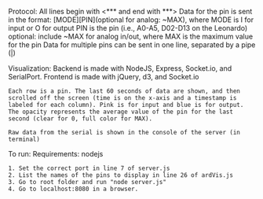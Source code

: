 Protocol:
	All lines begin with <*** and end with ***>
	Data for the pin is sent in the format: [MODE][PIN](optional for analog: ~MAX), where
		MODE is I for input or O for output
		PIN is the pin (i.e., A0-A5, D02-D13 on the Leonardo)
		optional: include ~MAX for analog in/out, where MAX is the maximum value for the pin
	Data for multiple pins can be sent in one line, separated by a pipe (|)

Visualization:
	Backend is made with NodeJS, Express, Socket.io, and SerialPort.
	Frontend is made with jQuery, d3, and Socket.io

	Each row is a pin. The last 60 seconds of data are shown, and then scrolled off the screen (time is on the x-axis and a timestamp is labeled for each column). Pink is for input and blue is for output. The opacity represents the average value of the pin for the last second (clear for 0, full color for MAX).

	Raw data from the serial is shown in the console of the server (in terminal)

To run:
	Requirements: nodejs

	1. Set the correct port in line 7 of server.js
	2. List the names of the pins to display in line 26 of ardVis.js
	3. Go to root folder and run "node server.js"
	4. Go to localhost:8080 in a browser.